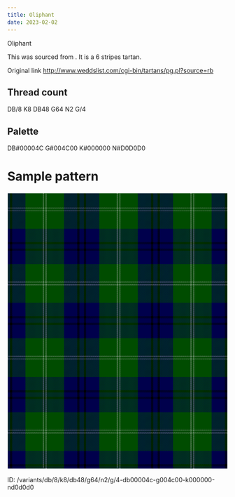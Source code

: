 ```yaml
---
title: Oliphant
date: 2023-02-02
---
```

Oliphant

This was sourced from <no value>.  It is a 6 stripes tartan.

Original link http://www.weddslist.com/cgi-bin/tartans/pg.pl?source=rb

## Thread count
DB/8 K8 DB48 G64 N2 G/4

## Palette
DB#00004C G#004C00 K#000000 N#D0D0D0

# Sample pattern

![Tartan detail](tartan.png "DB/8 K8 DB48 G64 N2 G/4 tartan")

ID: /variants/db/8/k8/db48/g64/n2/g/4-db00004c-g004c00-k000000-nd0d0d0